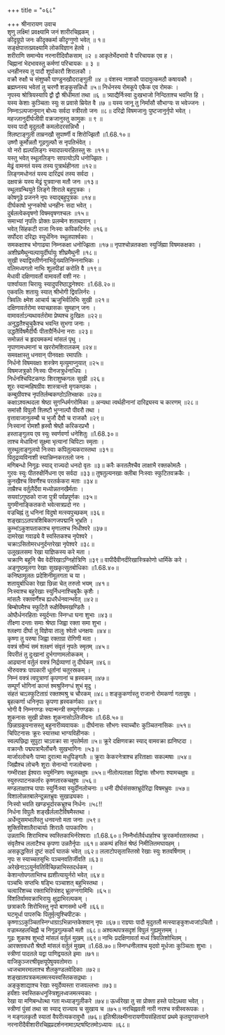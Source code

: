 +++
title = "०६८"

+++
श्रीनारायण उवाच  
शृणु लक्ष्मि! प्रवक्ष्यामि जनं शारीरचिह्नकम् ।  
कीदृग्रूपो जनः कीदृक्कर्मा कीदृग्गुणो भवेत् ॥ १॥  
सङ्क्षेपात्तत्प्रवक्ष्यामि लोकविज्ञान हेतवे ।  
शरीराणि समान्येव नरनारीदिवौकसाम् ॥२ ॥
आकृतेर्भेदभावो वै परिचायक एव ह ।  
चिह्नानां भेदभावस्तु कर्मणां परिचायकः ॥ ३ ॥  
धनहीनस्य तु पादौ शूर्पाकारौ शिरालकौ ।  
वक्रौ रुक्षौ च संशुष्कौ पाण्डुनखौदराङ्गुली ॥४ ॥
वंशस्य नाशकौ पादावुत्कमठौ कषायकौ ।  
ब्रह्मघ्नस्य भवेतां तु चरणौ शङ्कुसन्निधौ ॥५॥
निर्धनस्य रोमकूपे एकैक एव रोमकः ।  
नृपस्य श्रोत्रियस्यापि द्वौ द्वौ श्रीधीमतां तथा ॥६ ॥
त्र्याद्यैर्निःस्वा दुःखभाजो निन्दिताश्च भवन्ति हि ।  
यस्य केशाः कुञ्चिताः स्युः स प्रवासे म्रियेत वै ॥७ ॥
यस्य जानू तु निर्मांसौ सौभाग्यः स भवेज्जनः ।  
निम्नाऽल्पजानुमान् बोध्यः सर्वदा स्त्रीरतो जनः ॥८॥
दरिद्रो विषमजानुः पुष्टजानुर्नृपो भवेत् ।  
महज्ज़ानुर्दीर्घजीवी वक्रजानुस्तु कामुकः ॥ ९ ॥  
यस्य पादौ मृदुतलौ कमलोदरसन्निभौ ।  
श्लिष्टाङ्गुली ताम्रनखौ सुपार्ष्णी व शिरोज्झितौ ॥1.68.१०॥  
उष्णौ कूर्मोन्नतौ गूढगुल्फौ स नृपतिर्भवेत् ।  
यो नरो ह्यल्पलिङ्गः स्यादपत्यरहितस्तु सः ॥११॥  
यस्तु भवेत् स्थूललिङ्गः सापत्योऽपि धनोज्झितः ।  
मेढ्रं वामनतं यस्य तस्य पुत्रार्थहीनता ॥१२॥  
लिङ्गमधोनतं यस्य दारिद्र्यं तस्य सर्वदा ।  
दक्षवक्रं यस्य मेढ्रं पुत्रवान्स मतौ जनः ॥१३॥  
स्थूलग्रन्थियुते लिङ्गे शिराले बहुपुत्रकः ।  
कोषगूढे प्रजनने नृपः स्याद्बहुपुत्रकः ॥१४॥  
दीर्घकाषो भुग्नकोषो धनहीनः सदा भवेत् ।  
दुर्बलत्वेकवृषणो विषमवृषणश्चलः ॥१५॥  
समाभ्यां नृपतिः प्रोक्तः प्रलम्बेन शताब्दवान् ।  
भवेत् सिंहकटी राजा निःस्वः कपिकटिर्नरः ॥१६॥  
सर्पोदरा दरिद्राः स्युर्धनिनः स्थूलपार्श्वकाः ।  
समकक्षाश्च भोगाढ्या निम्नकक्षा धनोज्झिताः ॥१७॥
नृपाश्चोन्नतकक्षाः स्युर्जिह्मा विषमकक्षकाः ।  
अशीघ्रमैथुन्यल्पायुर्दीर्घायुः शीघ्रमैथुनी ॥१८॥  
सुखी स्याद्विस्तीर्णनाभिर्दुःख्यतिनिम्ननाभिकः ।  
वलिमध्यगतो नाभिः शूलपीडां करोति वै ॥१९॥  
मेधावी दक्षिणावर्तो वामावर्तो वशी नरः ।  
पार्श्वायता चिरायुः स्यादुपरिष्ठाद्धनेश्वरः ॥1.68.२०॥  
एकवलिः शतायुः स्यात् श्रीभोगी द्विवलिर्नरः ।  
त्रिवलिः क्ष्मेश आचार्य ऋजुभिर्वलिभिः सुखी ॥२१॥  
दक्षिणावर्तरोमा स्याच्छासकः सुमहान् जनः ।  
वामावर्ताऽन्यथावर्तरोमा प्रेष्यश्च दुःखितः ॥२२॥  
अनुद्धतैश्चुचुकैश्च भवन्ति सुभगा जनाः ।  
उद्धतैर्विषमैर्दीर्घैः पीताग्रैर्निर्धना नराः ॥२३॥  
समोन्नतं च हृदयमकम्पं मांसलं पृथु ।  
नृपाणामधमानां च खररोमशिरालकम् ॥२४॥  
समवक्षास्तु धनवान् पीनवक्षाः रमापतिः ।  
निर्धनो विषमवक्षाः शस्त्रेण मृत्युमाप्नुयात् ॥२५॥  
विषमजत्रुको निःस्वः पीनजत्रुर्धनाधिपः ।  
निर्धनश्चिपिटकण्ठः शिराशुष्कगलः सुखी ॥२६॥  
शूरः स्यान्महिषग्रीवः शास्त्रान्तो मृगकण्ठकः ।  
कम्बुग्रीवश्च नृपतिर्लम्बकण्ठोऽतिभक्षकः ॥२७॥  
कक्षाऽश्वत्थदला श्रेष्ठा सुगन्धिर्मगरोमिका ॥
अन्यथा त्वर्थहीनानां दारिद्र्यस्य च कारणम् ॥२८॥  
समांसौ विपुलौ श्लिष्टौ भुग्नाल्पौ पीवरौ तथा ।  
वृत्तावाजानुलम्बौ च भुजौ दैवौ च राजकौ ॥२९॥  
निःस्वानां रोमशौ ह्रस्वौ श्रेष्ठौ करिकरप्रभौ ।  
हस्ताङ्गुलय एव स्युः स्वर्णवर्णा धनेशितुः ॥1.68.३०॥  
ताश्च मेधाविनां सूक्ष्मा भृत्यानां चिपिटाः स्मृताः ।  
सुस्थूलाङ्गुलयो निःस्वाः कपितुल्यकरास्तथा ॥३१॥  
पितृद्रव्यविनाशी स्यान्निम्नकरतलो जनः ।  
मणिबन्धो निगूढः स्याद् राज्यदो धनदो वृतः ॥३॥
करैः करतलैश्चैव लाक्षाभै रक्तकोमलैः ।  
गुरवः स्युः पीतरुक्षैर्निधना एव सर्वदा ॥३३॥
तुषतुल्यनखाः क्लीबा निःस्वाः स्फुटितवक्रकैः ।  
कुनखैश्च विवर्णैश्च परतर्ककरा मताः ॥३४॥  
ताम्रैश्च वर्तुलैर्देवा मध्योन्नतनखैर्मताः ।  
सयवांऽगुष्ठको राजा पुत्री पर्वप्रपूर्णकः ॥३५॥  
युगमीनाङ्कितकरो भवेत्सत्रप्रदो नरः ।  
वज्रचिह्नं तु धनिनां विदुषो मत्स्यपुच्छकम् ॥३६॥  
शङ्खाऽऽतपत्रशिबिकागजपद्मानि भूभ्रति ।  
कुम्भांऽकुशपताकाश्च मृणालश्च निधीश्वरे ॥३७॥  
दामरेखा गवाढ्ये वै स्वस्तिकश्च नृपेश्वरे ।  
चक्राऽसितोमरधनुर्दन्तरेखा नृपेश्वरे ॥३८॥  
उलूखलसमा रेखा याज्ञिकस्य करे मता ।  
चक्राणि बहूनि चैव वेदीरेखाऽग्निहोत्रिणि ॥३९॥
वापीदैवीनदीरेखास्त्रिकोणो धार्मिके करे ।  
अङ्गुष्ठमूलगा रेखाः सुखकृत्सुतबोधिकाः ॥1.68.४०॥  
कनिष्ठामूलतः प्रदेशिनीमूलगता च या ।  
शतायुर्बाधिका रेखा छिन्ना चेत् तरुतो भयम् ॥४१॥  
निःस्वाश्च बहुरेखाः स्युर्निधनाश्चिबुकैः कृशैः ।  
मांसलैः रक्तवर्णैश्च ह्यधरैर्धनवान्भवेत् ॥४२॥  
बिम्बोपमैश्च स्फुटितै रूक्षैर्विषमखण्डितैः ।  
ओष्ठैर्धनरहिताः स्युर्दन्ताः स्निग्धा घना शुभाः ॥४३॥  
तीक्ष्णा दन्ताः समाः श्रेष्ठा जिह्वा रक्ता समा शुभा ।  
श्लक्ष्णा दीर्घा तु विज्ञेया तालुः श्वेतो धनक्षयः ॥४४॥  
कृष्णा तु परुषा जिह्वा रक्ताग्रा रोगिणी मता ।  
वक्त्रं सौम्यं समं श्लक्ष्णं संवृतं नृपतेः स्मृतम् ॥४५॥  
विपरीतं तु दुःखानां दुर्भगाणामलोककम् ।  
आढ्यानां वर्तुलं वक्त्रं निर्द्रव्याणां तु दीर्घकम् ॥४६॥  
भीरुवक्त्रः पापकारी धूर्तानां चतुरस्रकम् ।  
निम्नं वक्त्रं त्वपुत्राणां कृपणानां च ह्रस्वकम् ॥४७॥  
सम्पूर्णं भोगिनां कान्तं श्मश्रुस्निग्धं शुभं मृदु ।  
संहतं चाऽस्फुटिताग्रं रक्तश्मश्रु च चौरकम् ॥४८॥
शङ्कुकर्णास्तु राजानो रोमकर्णा गतायुषः ।  
बृहत्कर्णा धनिनृपाः कृपणा ह्रस्वकर्णकाः ॥४९॥  
भोगी वै निम्नगण्डः स्यान्मन्त्री सम्पूर्णगण्डकः ।  
शुकनासः सुखी प्रोक्तः शुकनासोऽतिजीवनः ॥1.68.५०॥  
छिन्नाग्रकूपनासस्तु बहुनारीव्यवायकः ॥
दीर्घनासः सौभगः स्याच्चौरः कुञ्चितनासिकः ॥५१॥  
चिपिटनासः क्रूरः स्यात्तथा भाग्यविहीनकः ।  
स्वल्पछिद्रा सुपुटा चाऽवक्रा सा नृपतेर्मता ॥५॥
क्रूरे दक्षिणवक्रा स्याद् वामवक्रा ह्यनिष्टदा ।  
वक्रान्तैः पद्मपत्राभैर्लोचनैः सुखभागिनः ॥५३॥  
मार्जारलोचनैः पाप्मा दुरात्मा मधुपिङ्गलैः ॥
क्रूराः केकरनेत्राश्च हरिताक्षाः सकल्मषाः ॥५४॥  
जिह्मैश्च लोचनैः शूराः सेनान्यो गजलोचनाः ।  
गम्भीराक्षा ईश्वराः स्युर्मन्त्रिणः स्थूलचक्षुषः ॥५५॥
नीलोत्पलाक्षा विद्वांसः सौभगाः श्यामचक्षुषः ॥
स्युरुत्पाटनकर्तारः कृष्णतारकचक्षुषः ॥५६॥  
मण्डलाक्षाश्च पापाः स्युर्निःस्वा स्युर्दीनलोचनाः ॥
धनी दीर्घसंसक्तभ्रूर्दरिद्रा विषमभ्रुवः ॥५७॥
विशालोन्नतबालेन्दून्नतभ्रुवः सुखाढ्यकाः ।  
निःस्वो भवति खण्डभूर्दारकभ्रूश्च निर्धनः ॥५८!!  
निर्धना विपुलैः शङ्खैर्ललाटैर्विषमैस्तथा ।  
अर्धेन्दुसमभालैस्तु धनवन्तो मता जनाः ॥५९॥  
शुक्तिविशालैराचार्याः शिरालैः पापकारिणः ।  
उन्नताभिः शिराभिश्च स्वस्तिकाभिर्नरेश्वराः ॥1.68.६०॥
निम्नैर्भालैर्वधार्हाश्च क्रूरकर्मारतास्तथा ।  
संवृतैश्च ललाटैश्च कृपणा उन्नतैर्नृपाः ॥६१॥
अकम्पं हसितं श्रेष्ठं निमीलितमघावहम् ।  
असकृद्धसितं दुष्टं सदर्पं घातकं भवेत् ॥६२॥
ललाटोपसृतास्तिस्रो रेखाः स्युः शतवर्षिणाम् ।  
नृपः स स्याच्चतसृभिः पञ्चनवतिर्जीवति ॥६३॥  
अरेखेनाऽऽयुर्नवतिर्विच्छिन्नाभिस्तदर्धकम् ।  
केशान्तोपगताभिश्च ह्यशीत्यायुर्नरो भवेत् ॥६४॥  
पञ्चभिः सप्तभिः षड्भिः पञ्चाशत् बहुभिस्तथा ।  
चत्वारिंशच्च रक्ताभिस्त्रिंशद् भ्रूलग्नगामिभिः ॥६५॥  
विंशतिर्वामवक्राभिरायुः क्षुद्राभिरल्पकम् ।  
छत्राकारैः शिरोभिस्तु नृपो बाणसमो धनी ॥६६॥  
घटमूर्धा पापरुचिः पितुर्मृत्युश्चिपीटकः ।  
कृष्णाऽऽकुञ्चितस्निग्धाग्राऽभिन्नान्तकेशवान् नृपः ॥६७॥
राज्ञ्याः पादौ मृदुतलौ मत्स्याङ्कुशध्वजांऽचितौ ।  
वज्राब्जहलचिह्नौ च निगूढगुल्फकौ मतौ ॥६८॥
अश्वत्थपत्रसदृशं विपुलं गुह्यमुत्तमम् ।  
गूढः शुकश्व शुभदो मांसलं वर्तुलं मुखम् ॥६९॥
नाभिः प्रदक्षिणावर्ता मध्यं त्रिवलिशोभितम् ।  
आरक्तावधरौ श्रेष्ठौ मांसलं वर्तुलं मुखम् ॥1.68.७०॥
स्निग्धनीलाश्च मृदवो मूर्धजाः कुञ्चिताः शुभाः ।  
स्त्रीणां पादतले यद्वा पाणिद्वयतले इमाः ॥७१॥  
वाजिकुञ्जरश्रीवृक्षयूपेषुयवतोमराः ।  
ध्वजचामरमालाश्च शैलकुण्डलवेदिकाः ॥७२॥  
शङ्खातपत्रकमलमत्स्यस्वस्तिकसद्रथाः ।  
अङ्कुशाद्याश्च रेखाः स्युर्देव्यस्ता राजवल्लभाः ॥७३॥  
हर्यंशाः स्वस्तिकधनुस्त्रिशूलध्वजमत्स्यकाः ।  
रेखा या मणिबन्धोत्था गता मध्याङ्गुलीकरे ॥७४॥
ऊर्ध्वरेखा तु सा प्रोक्ता हस्ते पादेऽथवा भवेत् ।  
स्त्रीणां पुंसां तथा सा स्याद् राज्याय च सुखाय च ॥७५॥
नरचिह्नवती नारी नरश्च स्त्रीस्वरूपकः ।  
न मङ्गलकृतौ स्यातां वैपरीत्यकरावुभौ ॥७६॥
इतिश्रीलक्ष्मीनारायणीयसंहितायां प्रथमे कृतयुगसन्ताने नरनारीदैवीशारीरचिह्नप्रदर्शननामाऽष्टषष्टितमोऽध्यायः ॥६८॥
    
